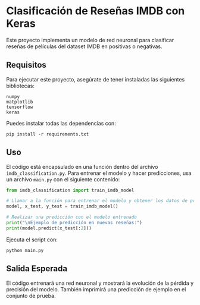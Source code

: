 # Clasificación de Reseñas IMDB con Keras

Este proyecto implementa un modelo de red neuronal para clasificar reseñas de películas del dataset IMDB en positivas o negativas.

## Requisitos
Para ejecutar este proyecto, asegúrate de tener instaladas las siguientes bibliotecas:

```
numpy
matplotlib
tensorflow
keras
```

Puedes instalar todas las dependencias con:

```
pip install -r requirements.txt
```

## Uso
El código está encapsulado en una función dentro del archivo `imdb_classification.py`. Para entrenar el modelo y hacer predicciones, usa un archivo `main.py` con el siguiente contenido:

```python
from imdb_classification import train_imdb_model

# Llamar a la función para entrenar el modelo y obtener los datos de prueba
model, x_test, y_test = train_imdb_model()

# Realizar una predicción con el modelo entrenado
print("\nEjemplo de predicción en nuevas reseñas:")
print(model.predict(x_test[:2]))
```

Ejecuta el script con:

```
python main.py
```

## Salida Esperada
El código entrenará una red neuronal y mostrará la evolución de la pérdida y precisión del modelo. También imprimirá una predicción de ejemplo en el conjunto de prueba.
